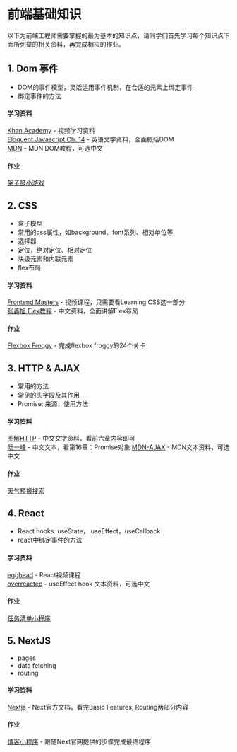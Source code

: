 # 前端基础知识

以下为前端工程师需要掌握的最为基本的知识点，请同学们首先学习每个知识点下面所列举的相关资料，再完成相应的作业。
## 1. Dom 事件

* DOM的事件模型，灵活运用事件机制，在合适的元素上绑定事件
* 绑定事件的方法

#### 学习资料
[Khan Academy](https://www.khanacademy.org/computing/computer-programming/html-css-js) - 视频学习资料  
[Eloquent Javascript Ch. 14](https://eloquentjavascript.net/14_dom.html) - 英语文字资料，全面概括DOM  
[MDN](https://developer.mozilla.org/en-US/docs/Web/API/Document_Object_Model/Introduction) - MDN DOM教程，可选中文

#### 作业
[架子鼓小游戏](drum-kit-starting-files)
## 2. CSS

* 盒子模型
* 常用的css属性，如background、font系列、相对单位等
* 选择器
* 定位，绝对定位、相对定位
* 块级元素和内联元素
* flex布局

#### 学习资料
[Frontend Masters](https://frontendmasters.com/courses/web-development-v2/introducing-css/) - 视频课程，只需要看Learning CSS这一部分  
[张鑫旭 Flex教程](https://www.zhangxinxu.com/wordpress/2018/10/display-flex-css3-css/) - 中文资料，全面讲解Flex布局

#### 作业
[Flexbox Froggy](https://flexboxfroggy.com) - 完成flexbox froggy的24个关卡
## 3. HTTP & AJAX   

* 常用的方法
* 常见的头字段及其作用
* Promise: 来源，使用方法

#### 学习资料
[图解HTTP](https://kingyinliang.github.io/PDF/图解HTTP+彩色版.pdf) - 中文文字资料，看前六章内容即可  
[阮一峰](https://es6.ruanyifeng.com/#docs/promise) - 中文文本，看第16章：Promise对象
[MDN-AJAX](https://developer.mozilla.org/en-US/docs/Web/Guide/AJAX) - MDN文本资料，可选中文

#### 作业
[天气预报搜索](weather-forecast)
## 4. React    

* React hooks: useState， useEffect，useCallback
* react中绑定事件的方法

#### 学习资料
[egghead](https://egghead.io/lessons/react-create-a-user-interface-with-vanilla-javascript-and-dom) - React视频课程  
[overreacted](https://overreacted.io/zh-hans/a-complete-guide-to-useeffect) - useEffect hook 文本资料，可选中文

#### 作业
[任务清单小程序](to-do-list)
## 5. NextJS   

* pages
* data fetching
* routing

#### 学习资料
[Nextjs](https://nextjs.org/docs/getting-started) - Next官方文档，看完Basic Features, Routing两部分内容

#### 作业
[博客小程序](https://nextjs.org/learn/basics/create-nextjs-app?utm_source=next-site&utm_medium=nav-cta&utm_campaign=next-website) - 跟随Next官网提供的步骤完成最终程序







